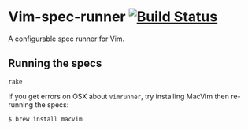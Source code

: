 # Vim-spec-runner [![Build Status](https://travis-ci.org/gabebw/vim-spec-runner.svg?branch=master)](https://travis-ci.org/gabebw/vim-spec-runner)

A configurable spec runner for Vim.

## Running the specs

    rake

If you get errors on OSX about `Vimrunner`, try installing MacVim then re-running the specs:

    $ brew install macvim
